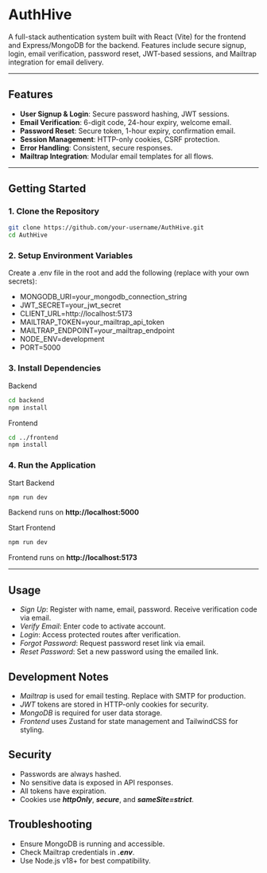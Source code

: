 # AuthHive

A full-stack authentication system built with React (Vite) for the frontend and Express/MongoDB for the backend. Features include secure signup, login, email verification, password reset, JWT-based sessions, and Mailtrap integration for email delivery.

---

## Features

- **User Signup & Login**: Secure password hashing, JWT sessions.
- **Email Verification**: 6-digit code, 24-hour expiry, welcome email.
- **Password Reset**: Secure token, 1-hour expiry, confirmation email.
- **Session Management**: HTTP-only cookies, CSRF protection.
- **Error Handling**: Consistent, secure responses.
- **Mailtrap Integration**: Modular email templates for all flows.

---


## Getting Started

### 1. Clone the Repository

```sh
git clone https://github.com/your-username/AuthHive.git
cd AuthHive
```

### 2. Setup Environment Variables
Create a .env file in the root and add the following (replace with your own secrets):

- MONGODB_URI=your_mongodb_connection_string
- JWT_SECRET=your_jwt_secret
- CLIENT_URL=http://localhost:5173
- MAILTRAP_TOKEN=your_mailtrap_api_token
- MAILTRAP_ENDPOINT=your_mailtrap_endpoint
- NODE_ENV=development
- PORT=5000

### 3. Install Dependencies

Backend
```sh
cd backend
npm install
```
Frontend
```sh
cd ../frontend
npm install
```
### 4. Run the Application
Start Backend

```sh
npm run dev
```
Backend runs on **http://localhost:5000**

Start Frontend

```sh
npm run dev
```
Frontend runs on **http://localhost:5173**

--- 

## Usage
- *Sign Up*: Register with name, email, password. Receive verification code via email.
- *Verify Email*: Enter code to activate account.
- *Login*: Access protected routes after verification.
- *Forgot Password*: Request password reset link via email.
- *Reset Password*: Set a new password using the emailed link.

## Development Notes
- *Mailtrap* is used for email testing. Replace with SMTP for production.
- *JWT* tokens are stored in HTTP-only cookies for security.
- *MongoDB* is required for user data storage.
- *Frontend* uses Zustand for state management and TailwindCSS for styling.

## Security
- Passwords are always hashed.
- No sensitive data is exposed in API responses.
- All tokens have expiration.
- Cookies use ***httpOnly***, ***secure***, and ***sameSite=strict***.

## Troubleshooting
- Ensure MongoDB is running and accessible.
- Check Mailtrap credentials in ***.env***.
- Use Node.js v18+ for best compatibility.